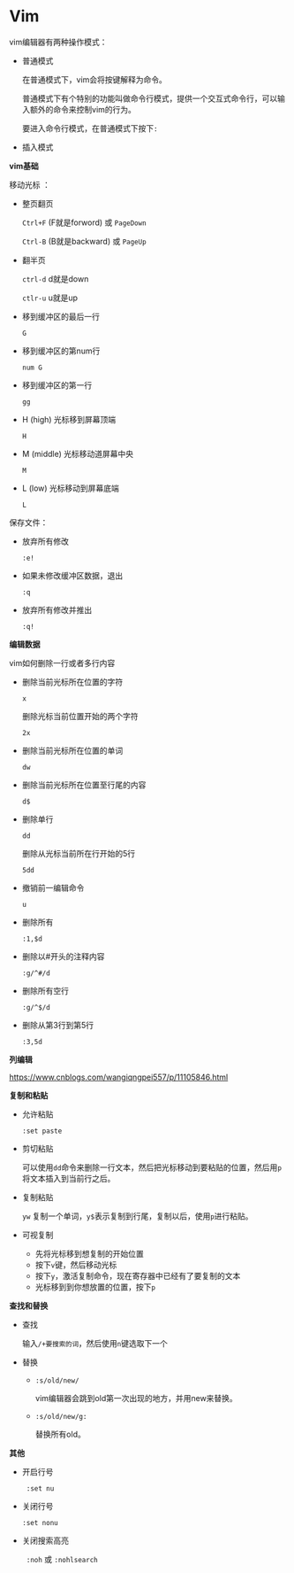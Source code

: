 #  Vim

vim编辑器有两种操作模式：

- 普通模式

  在普通模式下，vim会将按键解释为命令。

  普通模式下有个特别的功能叫做命令行模式，提供一个交互式命令行，可以输入额外的命令来控制vim的行为。

  要进入命令行模式，在普通模式下按下`:`

- 插入模式

**vim基础**

移动光标 ：

- 整页翻页

  `Ctrl+F`  (F就是forword) 或 `PageDown`

  `Ctrl-B`  (B就是backward) 或 `PageUp`

- 翻半页

  `ctrl-d`  d就是down

  `ctlr-u`  u就是up

- 移到缓冲区的最后一行

  `G`

- 移到缓冲区的第num行

  `num G`

- 移到缓冲区的第一行

  `gg`

- H (high) 光标移到屏幕顶端

  `H`

- M (middle) 光标移动道屏幕中央

  `M`

- L (low) 光标移动到屏幕底端

  `L`

保存文件：

- 放弃所有修改

  `:e!`

- 如果未修改缓冲区数据，退出

  `:q`

- 放弃所有修改并推出

  `:q!`

**编辑数据**

vim如何删除一行或者多行内容

- 删除当前光标所在位置的字符

  `x`

  删除光标当前位置开始的两个字符

  `2x`

- 删除当前光标所在位置的单词

  `dw`

- 删除当前光标所在位置至行尾的内容

  `d$`

- 删除单行

  `dd`

  删除从光标当前所在行开始的5行

  `5dd`

- 撤销前一编辑命令

  `u`

- 删除所有

  `:1,$d`

- 删除以#开头的注释内容 

  `:g/^#/d`

- 删除所有空行

  `:g/^$/d`

- 删除从第3行到第5行

  `:3,5d`

**列编辑**

https://www.cnblogs.com/wangiqngpei557/p/11105846.html

**复制和粘贴**

- 允许粘贴

  `:set paste`

- 剪切粘贴

  可以使用`dd`命令来删除一行文本，然后把光标移动到要粘贴的位置，然后用`p`将文本插入到当前行之后。

- 复制粘贴

  `yw` 复制一个单词，`y$`表示复制到行尾，复制以后，使用`p`进行粘贴。

- 可视复制

  - 先将光标移到想复制的开始位置
  - 按下`v`键，然后移动光标
  - 按下`y`，激活复制命令，现在寄存器中已经有了要复制的文本
  - 光标移到到你想放置的位置，按下`p`

**查找和替换**

- 查找

  输入`/+要搜索的词`，然后使用`n`键选取下一个

- 替换

  - `:s/old/new/`

    vim编辑器会跳到old第一次出现的地方，并用new来替换。

  - `:s/old/new/g:`

    替换所有old。

**其他**

- 开启行号

  ` :set nu`

- 关闭行号

  `:set nonu`

- 关闭搜索高亮

  ` :noh` 或 `:nohlsearch`